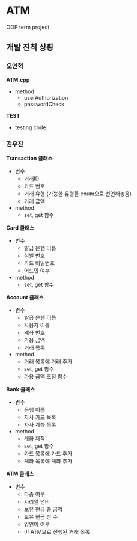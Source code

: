 # ATM
OOP term project

## 개발 진척 상황
### 오인혁
**ATM.cpp**
- method
  - userAuthorization
  - passwordCheck

**TEST**
- testing code

### 김우진
**Transaction 클래스**
- 변수
  - 거래ID
  - 카드 번호
  - 거래 유형 (가능한 유형들 enum으로 선언해놓음)
  - 거래 금액
- method
  - set, get 함수
 
**Card 클래스**
- 변수
  - 발급 은행 이름
  - 식별 번호
  - 카드 비밀번호
  - 어드민 여부
- method
  - set, get 함수

**Account 클래스**
- 변수
  - 발급 은행 이름
  - 사용자 이름
  - 계좌 번호
  - 가용 금액
  - 거래 목록
- method
  - 거래 목록에 거래 추가
  - set, get 함수
  - 가용 금액 조정 함수

**Bank 클래스**
- 변수
  - 은행 이름
  - 자사 카드 목록
  - 자사 계좌 목록
- method
  - 계좌 제작
  - set, get 함수
  - 카드 목록에 카드 추가
  - 계좌 목록에 계좌 추가
 
**ATM 클래스**
- 변수
  - 다중 여부
  - 시리얼 넘버
  - 보유 현금 총 금액
  - 보유 현금 장 수
  - 양언어 여부
  - 이 ATM으로 진행된 거래 목록
